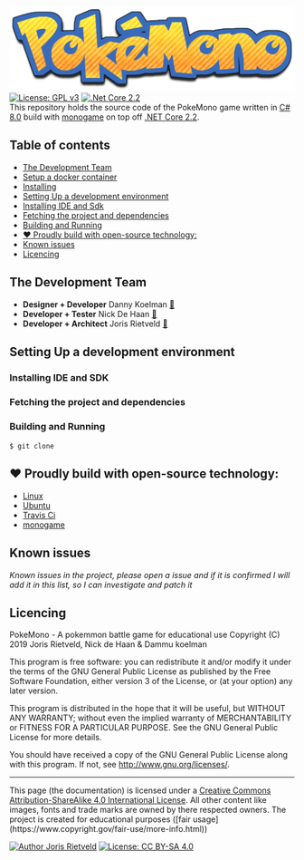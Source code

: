 ![PokeMono logo](Resources/logo_striped.png)
<br>
[![License: GPL v3](https://img.shields.io/badge/License-GPL%20v3-blue.svg)](LICENCE)
[![.Net Core 2.2](https://img.shields.io/badge/.NET%20Core%202.2%0A-blue.svg)](https://dotnet.microsoft.com/download)
<br>
This repository holds the source code of the PokeMono game written in [C# 8.0](https://dotnet.microsoft.com/languages) build 
with [monogame](https://github.com/MonoGame/MonoGame) on top off [.NET Core 2.2](https://dotnet.microsoft.com/download/dotnet-core).

[TOC]: # "Table of contents"

## Table of contents
- [The Development Team](#the-development-team)
- [Setup a docker container](#setup-a-docker-container)
- [Installing](#installing)
- [Setting Up a development environment](#Setting-Up-a-development-environment)
- [Installing IDE and Sdk](#Installing-IDE-and-Sdk)
- [Fetching the project and dependencies](#Fetching-the-project-and-dependencies)
- [Building and Running](#Building-and-Running)
- [:heart: Proudly build with open-source technology:](#proudly-build-with-open-source-technology)
- [Known issues](#known-issues)
- [Licencing](#licencing)


## The Development Team ##
  - **Designer + Developer** Danny Koelman [:email:]()
  - **Developer + Tester** Nick De Haan [:email:]()
  - **Developer + Architect** Joris Rietveld [:email:](mailto:jorisrietveld@gmail.com)


## Setting Up a development environment ##


### Installing IDE and SDK

### Fetching the project and dependencies

### Building and Running
```console
$ git clone
```

## :heart: Proudly build with open-source technology: ##
- [Linux](https://www.linux.com/)
- [Ubuntu](https://www.ubuntu.com/)
- [Travis Ci](https://travis-ci.org/)
- [monogame](http://www.monogame.net/)


## Known issues
_Known issues in the project, please open a issue and if it is confirmed I will add it
in this list, so I can investigate and patch it_


## Licencing
PokeMono - A pokemmon battle game for educational use
Copyright (C) 2019 Joris Rietveld, Nick de Haan & Dammu koelman

This program is free software: you can redistribute it and/or modify
it under the terms of the GNU General Public License as published by
the Free Software Foundation, either version 3 of the License, or
(at your option) any later version.

This program is distributed in the hope that it will be useful,
but WITHOUT ANY WARRANTY; without even the implied warranty of
MERCHANTABILITY or FITNESS FOR A PARTICULAR PURPOSE.  See the
GNU General Public License for more details.

You should have received a copy of the GNU General Public License
along with this program.  If not, see <http://www.gnu.org/licenses/>.


<hr>
This page (the documentation) is licensed under a <a rel="license" href="http://creativecommons.org/licenses/by-sa/4.0/">Creative Commons Attribution-ShareAlike 4.0 International License</a>.
All other content like images, fonts and trade marks are owned by there respected owners. The project is created for educational purposes ([fair usage](https://www.copyright.gov/fair-use/more-info.html))  

[![Author Joris Rietveld](https://img.shields.io/badge/Author-Joris%20Rietveld-blue.svg)](https://github.com/jorisrietveld)
[![License: CC BY-SA 4.0](https://img.shields.io/badge/License-CC%20BY--SA%204.0-lightgrey.svg)](https://creativecommons.org/licenses/by-sa/4.0/)
